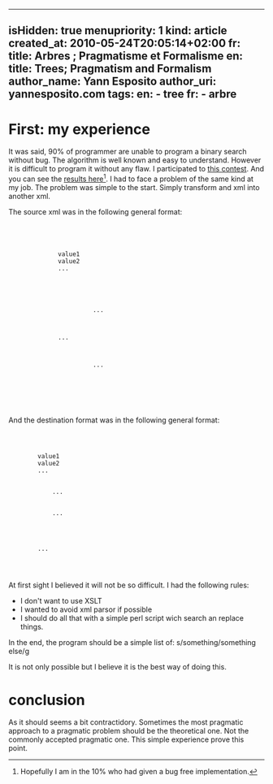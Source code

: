 -----
isHidden:       true
menupriority:   1
kind:           article
created_at:     2010-05-24T20:05:14+02:00
fr: title: Arbres ; Pragmatisme et Formalisme
en: title: Trees; Pragmatism and Formalism
author_name: Yann Esposito
author_uri: yannesposito.com
tags:
en:  - tree
fr:  - arbre
-----
# First: my experience

It was said, 90% of programmer are unable to program a binary search without bug. 
The algorithm is well known and easy to understand. 
However it is difficult to program it without any flaw. 
I participated to [this contest](http://reprog.wordpress.com/2010/04/19/are-you-one-of-the-10-percent/).
And you can see the [results here](http://reprog.wordpress.com/2010/04/21/binary-search-redux-part-1/)[^1].
I had to face a problem of the same kind at my job. The problem was simple to the start. Simply transform and <sc>xml</sc> into another <sc>xml</sc>.

[^1]: Hopefully I am in the 10% who had given a bug free implementation.

The source <sc>xml</sc> was in the following general format:

<code class="xml">
<menu>
    <content>
        <tag1>value1</tag1>
        <tag2>value2</tag2>
        ...
    </content>
    <enfant>
        <menu>
            ...
        </menu>
        ...
        <menu>
            ...
        </menu>
    </enfant>
</menu>
</code>

And the destination format was in the following general format:

<code class="xml">
<rubrique>
    <value>
        <item name="tag1"><value>value1</value></item>
        <item name="tag2"><value>value2</value></item>
        ...
        <item name="menu">
          <rubrique>
            ...
          </rubrique>
          <rubrique>
            ...
          </rubrique>
        </menu>
    </value>
    <value>
        ...
    </value>
</rubrique>
</menu>
</code>

At first sight I believed it will not be so difficult. I had the following rules:

* I don't want to use XSLT
* I wanted to avoid <sc>xml</sc> parsor if possible
* I should do all that with a simple perl script wich search an replace things.

In the end, the program should be a simple list of:
    s/something/something else/g 

It is not only possible but I believe it is the best way of doing this.

# conclusion

As it should seems a bit contractidory. Sometimes the most pragmatic approach to a pragmatic problem should be the theoretical one. Not the commonly accepted pragmatic one. This simple experience prove this point.
